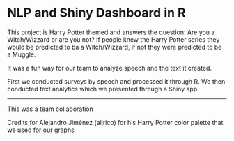 # NLP and Shiny Dashboard in R 

This project is Harry Potter themed and answers the question: Are you a Witch/Wizzard or are you not?
If people knew the Harry Potter series they would be predicted to ba a Witch/Wizzard, if not they were predicted to be a Muggle. 

It was a fun way for our team to analyze speech and the text it created. 

First we conducted surveys by speech and processed it through R. We then conducted text analytics which we presented through a Shiny app. 

----- 

This was a team collaboration 

Credits for Alejandro Jiménez (aljrico) for his Harry Potter color palette that we used for our graphs
